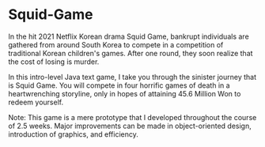 # Squid-Game

In the hit 2021 Netflix Korean drama Squid Game, bankrupt individuals are gathered from around South Korea to compete in a competition of traditional Korean children's games. After one round, they soon realize that the cost of losing is murder.

In this intro-level Java text game, I take you through the sinister journey that is Squid Game. You will compete in four horrific games of death in a heartwrenching storyline, only in hopes of attaining 45.6 Million Won to redeem yourself.

Note: This game is a mere prototype that I developed throughout the course of 2.5 weeks. Major improvements can be made in object-oriented design, introduction of graphics, and efficiency.

